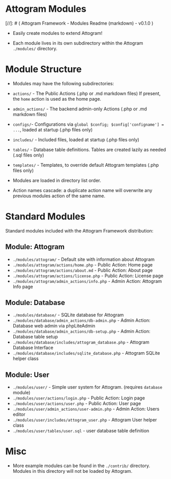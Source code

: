 Attogram Modules
===
[//]: # ( Attogram Framework - Modules Readme (markdown) - v0.1.0 )

* Easily create modules to extend Attogram!

* Each module lives in its own subdirectory within the Attogram `./modules/` directory.

# Module Structure

* Modules may have the following subdirectories:

 * `actions/` - The Public Actions (.php or .md markdown files)  If present, the `home` action is used as the home page.

 * `admin_actions/` - The backend admin-only Actions (.php or .md markdown files)

 * `configs/`- Configurations via `global $config; $config['configname'] = ...`, loaded at startup (.php files only)

 * `includes/` - Included files, loaded at startup (.php files only)

 * `tables/` - Database table definitions. Tables are created lazily as needed (.sql files only)

 * `templates/` - Templates, to override default Attogram templates  (.php files only)

* Modules are loaded in directory list order.
 * Action names cascade: a duplicate action name will overwrite any previous modules action of the same name.

# Standard Modules

Standard modules included with the Attogram Framework distribution:

## Module: Attogram
* `./modules/attogram/` - Default site with information about Attogram
* `./modules/attogram/actions/home.php` - Public Action: Home page
* `./modules/attogram/actions/about.md` - Public Action: About page
* `./modules/attogram/actions/license.php` - Public Action: License page
* `./modules/attogram/admin_actions/info.php` - Admin Action: Attogram Info page

## Module: Database
* `./modules/database/` - SQLite database for Attogram
* `./modules/database/admin_actions/db-admin.php` - Admin Action: Database web admin via phpLiteAdmin
* `./modules/database/admin_actions/db-setup.php` - Admin Action: Database table setup
* `./modules/database/includes/attogram_database.php` - Attogram Database Interface
* `./modules/database/includes/sqlite_database.php` - Attogram SQLite helper class

## Module: User
* `./modules/user/` - Simple user system for Attogram. (requires `database` module)
* `./modules/user/actions/login.php` - Public Action: Login page
* `./modules/user/actions/user.php` - Public Action: User page
* `./modules/user/admin_actions/user-admin.php` - Admin Action: Users editor
* `./modules/user/includes/attogram_user.php` - Attogram User helper class
* `./modules/user/tables/user.sql` - user database table definition

# Misc

* More example modules can be found in the `./contrib/` directory. Modules in this directory will not be loaded by Attogram.
